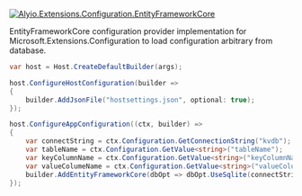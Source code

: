 [![Alyio.Extensions.Configuration.EntityFrameworkCore](https://github.com/qqbuby/Alyio.Extensions.Configuration.EntityFrameworkCore/actions/workflows/ci.yml/badge.svg?branch=main)](https://github.com/qqbuby/Alyio.Extensions.Configuration.EntityFrameworkCore/actions/workflows/ci.yml)

EntityFrameworkCore configuration provider implementation for Microsoft.Extensions.Configuration to load configuration arbitrary from database.

```cs
var host = Host.CreateDefaultBuilder(args);

host.ConfigureHostConfiguration(builder =>
{
    builder.AddJsonFile("hostsettings.json", optional: true);
});

host.ConfigureAppConfiguration((ctx, builder) =>
{
    var connectString = ctx.Configuration.GetConnectionString("kvdb");
    var tableName = ctx.Configuration.GetValue<string>("tableName");
    var keyColumnName = ctx.Configuration.GetValue<string>("keyColumnName");
    var valueColumeName = ctx.Configuration.GetValue<string>("valueColumeName");
    builder.AddEntityFrameworkCore(dbOpt => dbOpt.UseSqlite(connectString), tableName, keyColumnName, valueColumeName);
});
```